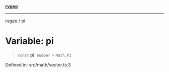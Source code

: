 [**rvgeo**](../README.md)

***

[rvgeo](../globals.md) / pi

# Variable: pi

> `const` **pi**: `number` = `Math.PI`

Defined in: src/math/vector.ts:3

